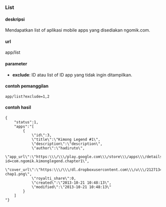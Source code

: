 ### List

#### deskripsi
Mendapatkan list of aplikasi mobile apps yang disediakan ngomik.com.

#### url
app/list

#### parameter
* **exclude**: ID atau list of ID app yang tidak ingin ditampilkan.

#### contoh pemanggilan
`app/list?exclude=1,2`

#### contoh hasil
    {
        "status":1,
        "apps":"[
            {
                \"id\":3,
                \"title\":\"Kimong Legend #1\",
                \"description\":\"description\",
                \"author\":\"hadiruto\",
                \"app_url\":\"https:\\\/\\\/play.google.com\\\/store\\\/apps\\\/details?id=com.ngomik.kimonglegend.chapter1\",
                \"cover_url\":\"https:\\\/\\\/dl.dropboxusercontent.com\\\/u\\\/21271348\\\/ngomik\\\/cover%20apps\\\/kimong-chap1.png\",
                \"royalti_share\":0,
                \"created\":\"2013-10-21 10:48:13\",
                \"modified\":\"2013-10-21 10:48:13\"
            }
        ]
    "}